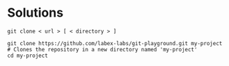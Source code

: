 # Solutions

```shell
git clone < url > [ < directory > ]
```

```shell
git clone https://github.com/labex-labs/git-playground.git my-project
# Clones the repository in a new directory named 'my-project'
cd my-project
```
